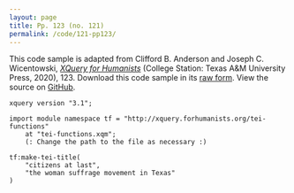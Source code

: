 ```yaml
---
layout: page
title: Pp. 123 (no. 121)
permalink: /code/121-pp123/
---
```


This code sample is adapted from Clifford B. Anderson and Joseph C. Wicentowski, 
[_XQuery for Humanists_](/) (College Station: Texas A&M University Press, 2020), 123. 
Download this code sample in its [raw form](/code/121-pp123/121-pp123.xq).
View the source on [GitHub](https://github.com/coding4humanists/xquery4humanists/blob/release/code/121-pp123/121-pp123.xq).

```xquery
xquery version "3.1";

import module namespace tf = "http://xquery.forhumanists.org/tei-functions"
    at "tei-functions.xqm";
    (: Change the path to the file as necessary :)

tf:make-tei-title(
    "citizens at last",
    "the woman suffrage movement in Texas"
)
```  
